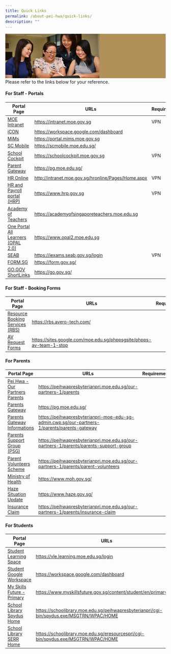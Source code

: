 ```yaml
---
title: Quick Links
permalink: /about-pei-hwa/quick-links/
description: ""
---
```

![](/images/Website%20Banners%20Subpage/948x260%20masterhead%20-%20About%20Pei%20Hwa4.jpg)
Please refer to the links below for your reference.  

#### For Staff - Portals


| Portal Page | URLs | Requirements |
| -------- | -------- | -------- |
|[MOE Intranet](https://intranet.moe.gov.sg) |	https://intranet.moe.gov.sg|VPN
|[iCON](https://workspace.google.com/dashboard)|https://workspace.google.com/dashboard|
|[MiMs](https://portal.mims.moe.gov.sg)|https://portal.mims.moe.gov.sg|
|[SC Mobile](https://scmobile.moe.edu.sg/)|https://scmobile.moe.edu.sg/|
|[School Cockpit](https://schoolcockpit.moe.gov.sg)|https://schoolcockpit.moe.gov.sg|VPN
|[Parent Gateway](https://pg.moe.edu.sg/)|https://pg.moe.edu.sg/|
|[HR Online](http://intranet.moe.gov.sg/hronline/Pages/Home.aspx)|http://intranet.moe.gov.sg/hronline/Pages/Home.aspx|VPN
|[HR and Payroll portal (HRP)](https://www.hrp.gov.sg)|https://www.hrp.gov.sg|VPN
|[Academy of Teachers](https://academyofsingaporeteachers.moe.edu.sg)|https://academyofsingaporeteachers.moe.edu.sg|
|[One Portal All Learners (OPAL 2.0)](https://www.opal2.moe.edu.sg)|https://www.opal2.moe.edu.sg|
|[SEAB](https://iexams.seab.gov.sg/login)|https://iexams.seab.gov.sg/login|VPN
|[FORM.SG](https://form.gov.sg/)|https://form.gov.sg/|
|[GO.GOV ShortLinks](https://go.gov.sg/)|https://go.gov.sg/|


#### For Staff - Booking  Forms


| Portal Page | URLs | Requirements |
| -------- | -------- | -------- |
[Resource Booking Services (RBS)](https://rbs.avero-tech.com/)|https://rbs.avero-tech.com/|
[AV Request Forms](https://sites.google.com/moe.edu.sg/phppsgsite/phpps-av-team-1-stop)|https://sites.google.com/moe.edu.sg/phppsgsite/phpps-av-team-1-stop|




#### For Parents


|  Portal Page | URLs | Requirements |
| -------- | -------- | -------- |
[Pei Hwa - Our Partners Parents](https://peihwapresbyterianpri.moe.edu.sg/our-partners-1/parents)|https://peihwapresbyterianpri.moe.edu.sg/our-partners-1/parents|
[Parents Gateway](https://pg.moe.edu.sg/)|https://pg.moe.edu.sg/|
[Parents Gateway Informations](https://peihwapresbyterianpri-moe-edu-sg-admin.cwp.sg/our-partners-1/parents/parents-gateway)|https://peihwapresbyterianpri-moe-edu-sg-admin.cwp.sg/our-partners-1/parents/parents-gateway|
[Parents Support Group (PSG)](https://peihwapresbyterianpri.moe.edu.sg/our-partners-1/parents/parents-support-group)|https://peihwapresbyterianpri.moe.edu.sg/our-partners-1/parents/parents-support-group|
[Parent Volunteers Scheme](https://peihwapresbyterianpri.moe.edu.sg/our-partners-1/parents/parent-volunteers)|https://peihwapresbyterianpri.moe.edu.sg/our-partners-1/parents/parent-volunteers|
[Ministry of Health](https://www.moh.gov.sg/)|https://www.moh.gov.sg/|
[Haze Situation Update](https://www.haze.gov.sg/)|https://www.haze.gov.sg/|
[Insurance Claim](https://peihwapresbyterianpri.moe.edu.sg/our-partners-1/parents/insurance-claim)|https://peihwapresbyterianpri.moe.edu.sg/our-partners-1/parents/insurance-claim



#### For Students


|  Portal Page | URLs | Requirements |
| -------- | -------- | -------- |
[Student Learning Space](https://vle.learning.moe.edu.sg/login)|https://vle.learning.moe.edu.sg/login|
[Student Google Workspace](https://workspace.google.com/dashboard)|https://workspace.google.com/dashboard|
[My Skills Future - Primary](https://www.myskillsfuture.gov.sg/content/student/en/primary.html)|https://www.myskillsfuture.gov.sg/content/student/en/primary.html|
[School Library Spydus Home](https://schoolibrary.moe.edu.sg/peihwapresbyterianpri/cgi-bin/spydus.exe/MSGTRN/WPAC/HOME)|https://schoolibrary.moe.edu.sg/peihwapresbyterianpri/cgi-bin/spydus.exe/MSGTRN/WPAC/HOME|
[School Library SERR Home](https://schoolibrary.moe.edu.sg/eresourcespri/cgi-bin/spydus.exe/MSGTRN/WPAC/HOME)|https://schoolibrary.moe.edu.sg/eresourcespri/cgi-bin/spydus.exe/MSGTRN/WPAC/HOME|
